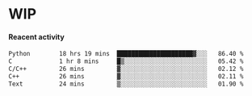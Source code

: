 # WIP

#### Reacent activity
<!--START_SECTION:waka-->

```txt
Python        18 hrs 19 mins  █████████████████████▓░░░   86.40 %
C             1 hr 8 mins     █▒░░░░░░░░░░░░░░░░░░░░░░░   05.42 %
C/C++         26 mins         ▓░░░░░░░░░░░░░░░░░░░░░░░░   02.12 %
C++           26 mins         ▓░░░░░░░░░░░░░░░░░░░░░░░░   02.11 %
Text          24 mins         ▒░░░░░░░░░░░░░░░░░░░░░░░░   01.90 %
```

<!--END_SECTION:waka--> 
